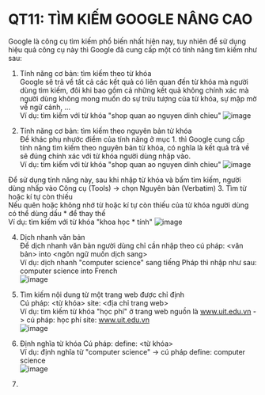 QT11: TÌM KIẾM GOOGLE NÂNG CAO
=======
Google là công cụ tìm kiếm phổ biến nhất hiện nay, tuy nhiên để sử dụng hiệu quả công cụ này thì Google đã cung cấp một có tính năng tìm kiếm như sau:
1. Tính năng cơ bản: tìm kiếm theo từ khóa  
Google sẽ trả về tất cả các kết quả có liên quan đến từ khóa mà người dùng tìm kiếm, đôi khi bao gồm cả những kết quả không chính xác mà người dùng không mong muốn do sự trừu tượng của từ khóa, sự mập mờ về ngữ cảnh, ...  
Ví dụ: tìm kiếm với từ khóa "shop quan ao nguyen dinh chieu"
![image](https://user-images.githubusercontent.com/32384308/111489542-cd914700-876c-11eb-9475-5c3b82bcb18e.png)

2. Tính năng cơ bản: tìm kiếm theo nguyên bản từ khóa  
Đề khác phụ nhước điểm của tính năng ở mục 1. thì Google cung cấp tính năng tìm kiếm theo nguyên bản từ khóa, có nghĩa là kết quả trả về sẽ đúng chính xác với từ khóa người dùng nhập vào.  
Ví dụ: tìm kiếm với từ khóa "shop quan ao nguyen dinh chieu"
![image](https://user-images.githubusercontent.com/32384308/111489842-177a2d00-876d-11eb-8a0c-135ee4f0e8eb.png)

Để sử dụng tính năng này, sau khi nhập từ khóa và bấm tìm kiếm, người dùng nhấp vào Công cụ (Tools) -> chọn Nguyên bản (Verbatim) 
3. Tìm từ hoặc kí tự còn thiếu  
Nếu quên hoặc không nhớ từ hoặc kí tự còn thiếu của từ khóa người dùng có thể dùng dấu * để thay thế  
Ví dụ: tìm kiếm với từ khóa "khoa học * tính"
![image](https://user-images.githubusercontent.com/32384308/111492429-3da0cc80-876f-11eb-85d2-4e4bdf1525f1.png)

4. Dịch nhanh văn bản  
Để dịch nhanh văn bản người dùng chỉ cần nhập theo cú pháp: <văn bản> into <ngôn ngữ muốn dịch sang>  
Ví dụ: dịch nhanh "computer science" sang tiếng Pháp thì nhập như sau: computer science into French  
![image](https://user-images.githubusercontent.com/32384308/111493064-cd467b00-876f-11eb-8ef9-f45fe125ef1f.png)

5. Tìm kiếm nội dung từ một trang web được chỉ định  
Cú pháp: <từ khóa> site: <địa chỉ trang web>  
Ví dụ: tìm kiếm từ khóa "học phí" ở trang web nguồn là www.uit.edu.vn -> cú pháp: học phí site: www.uit.edu.vn  
![image](https://user-images.githubusercontent.com/32384308/111493797-7a20f800-8770-11eb-999c-efeacabfcdbb.png)

6. Định nghĩa từ khóa
Cú pháp: define: <từ khóa>  
Ví dụ: định nghĩa từ "computer science" -> cú pháp define: computer science  
![image](https://user-images.githubusercontent.com/32384308/111494150-d126cd00-8770-11eb-9ca7-4489c7e5ef85.png)

7. 
